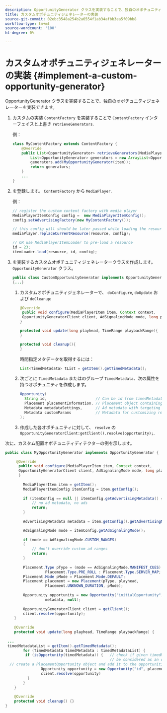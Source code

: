 ```yaml
---
description: OpportunityGenerator クラスを実装することで、独自のオポチュニティジェネレーターを実装できます。
title: カスタムオポチュニティジェネレーターの実装
source-git-commit: 02ebc3548a254b2a6554f1ab34afbb3ea5f09bb8
workflow-type: tm+mt
source-wordcount: '100'
ht-degree: 0%

---
```


# カスタムオポチュニティジェネレーターの実装 {#implement-a-custom-opportunity-generator}

OpportunityGenerator クラスを実装することで、独自のオポチュニティジェネレーターを実装できます。

1. カスタムの実装 `ContentFactory` を実装することで `ContentFactory` インターフェイスと上書き `retrieveGenerators`.

   例：

   ```java
   class MyContentFactory extends ContentFactory { 
       @Override 
       public List<OpportunityGenerator> retrieveGenerators(MediaPlayerItem item) { 
           List<OpportunityGenerator> generators = new ArrayList<OpportunityGenerator>(); 
           generators.add(MyOpportunityGenerator(item)); 
           return generators; 
       } 
       ... 
   }
   ```

1. を登録します。 `ContentFactory` から `MediaPlayer`.

   例：

   ```java
   // register the custom content factory with media player 
   MediaPlayerItemConfig config =  new MediaPlayerItemConfig(); 
   config.setAdvertisingFactory(new MyContentFactory()); 
   
   // this config will should be later passed while loading the resource 
   mediaPlayer.replaceCurrentResource(resource, config); 
   
   // OR use MediaPlayerItemLoader to pre-load a resource 
   id = 23; 
   itemLoader.load(resource, id, config);
   ```

1. を実装するカスタムオポチュニティジェネレータークラスを作成します。 `OpportunityGenerator` クラス。

   ```java
   public class CustomOpportunityGenerator implements OpportunityGenerator  
   {...}
   ```

   1. カスタムオポチュニティジェネレーターで、 `doConfigure`, `doUpdate` および `doCleanup`:

      ```java
      @Override 
       public void configure(MediaPlayerItem item, Context context,  
       OpportunityGeneratorClient client, AdSignalingMode mode, long playhead, TimeRange playbackRange) { 
      } 
      
      protected void update(long playhead, TimeRange playbackRange){ 
      } 
      
      protected void cleanup(){ 
      }
      ```

      時間指定メタデータを取得するには：

      ```java
      List<TimedMetadata> tList = getItem().getTimedMetadata(); 
      ```

   1. 次ごとに `TimedMetadata` またはのグループ `TimedMetadata`、次の属性を持つオポチュニティを作成します。

      ```java
      Opportunity( 
        String id,                      // Can be id from timedMetadata  
        Placement placementInformation, // Placement object containing Type, time, duration 
        Metadata metadataSettings,      // Ad metadata with targeting params sent to the ad provider 
        Metadata customParams           // Metadata for customizing resolving and/or tracking process. 
      ); 
      ```

   1. 作成した各オポチュニティに対して、 `resolve` の `OpportunityGeneratorClient:getClient().resolve(opportunity);`.

<!--<a id="example_7A46377EBE79458E87423EB95D0568D4"></a>-->

次に、カスタム配置オポチュニティディテクターの例を示します。

```java
public class MyOpportunityGenerator implements OpportunityGenerator {

     @Override 
      public void configure(MediaPlayerItem item, Context context,  
      OpportunityGeneratorClient client, AdSignalingMode mode, long playhead, TimeRange playbackRange) { 
      } 
 
        MediaPlayerItem item = getItem(); 
        MediaPlayerItemConfig itemConfig = item.getConfig(); 
 
        if (itemConfig == null || itemConfig.getAdvertisingMetadata() == null) { 
            // no ad metadata, no ads 
            return; 
        } 
 
        AdvertisingMetadata metadata = item.getConfig().getAdvertisingMetadata();

        AdSignalingMode mode = itemConfig.getAdSignalingMode(); 
 
        if (mode == AdSignalingMode.CUSTOM_RANGES) 
        { 
            // don't override custom ad ranges 
            return; 
        } 
 
        Placement.Type pType = (mode == AdSignalingMode.MANIFEST_CUES) ?  
                  Placement.Type.PRE_ROLL : Placement.Type.SERVER_MAP; 
        Placement.Mode pMode = Placement.Mode.DEFAULT; 
        Placement placement = new Placement(pType, playhead,  
                  Placement.UNKNOWN_DURATION, pMode); 
 
        Opportunity opportunity = new Opportunity("initialOpportunity", placement,  
                  metadata, null); 
 
        OpportunityGeneratorClient client = getClient(); 
        client.resolve(opportunity); 
    } 
 
    @Override 
    protected void update(long playhead, TimeRange playbackRange) { 
 
 ... 
 timedMetadataList = getItem().getTimedMetadata(); 
        for (TimedMetadata timedMetadata : timedMetadataList) { 
         if (isOpportunity(timedMetadata)) {   // check if given timedMetadata should  
                                               // be considered as an opportunity 
  // create a PlacementOpportunity object and add it to the opportunities list 
                Opportunity opportunity = new Opportunity("id", placement, metadata, null); 
                client.resolve(opportunity) 
          } 
        } 
    } 
 
    @Override 
    protected void cleanup() {} 
}
```
